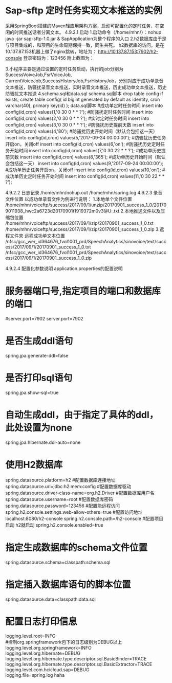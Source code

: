Sap-sftp 定时任务实现文本推送的实例
=======

采用SpringBoot搭建的Maven轻应用架构方案，启动可配置化的定时任务，在空闲的时间推送话者分离文本。
4.9.2.1	启动
1.启动命令（/home/mhn/）：nohup java -jar sap-sftp-1.0.jar &
  SapApplication为整个程序的入口
2.h2数据库由于是与项目集成的，和项目的生命周期保持一致，同生共死。
  h2数据库的访问，是在10.137.87.153机器上做了nginx跳转，地址为：
  http://10.137.87.153:7902/h2-console
  登录密码为：123456
附上截图为：
 
3.小程序主要是通过设置的定时任务启动，执行的job分别为SuccessVoiveJob,FsrVoiceJob,
CurrentVoiceJob,SuccessHistoryJob,FsrHistoryJob，分别对应于成功单录音文本推送，防骚扰录音文本推送，实时录音文本推送，历史成功单文本推送，历史防骚扰文本推送
4.schema.sql和data.sql
schema.sql脚本
drop table config if exists;
create table config(
    id bigint generated by default as identity,
    cron varchar(40),
    primary key(id)
);
data.sql脚本
#成功单定时任务时间
insert into config(id,cron) values(1,'0 30 0 * * ?');
#防骚扰定时任务时间
insert into config(id,cron) values(2,'0 30 0 * * ?');
#实时定时任务时间
insert into config(id,cron) values(3,'0 30 0 * * ?');
#防骚扰历史提前天数
insert into config(id,cron) values(4,'80');
#防骚扰历史开始时间（默认会包括这一天）
insert into config(id,cron) values(5,'2017-09-24 00:00:00');
#防骚扰历史任务开启on，关闭off
insert into config(id,cron) values(6,'on');
#防骚扰历史定时任务开始时间
insert into config(id,cron) values(7,'0 30 22 * * ?');
#成功单历史提前天数
insert into config(id,cron) values(8,'365');
#成功单历史开始时间（默认会包括这一天） 
insert into config(id,cron) values(9,'2017-09-24 00:00:00');
#成功单历史任务开启on，关闭off
insert into config(id,cron) values(10,'on');
#成功单历史定时任务开始时间
insert into config(id,cron) values(11,'0 30 22 * * ?');

4.9.2.2	日志记录
/home/mhn/nohup.out
/home/mhn/spring.log
4.9.2.3	录音文件位置
以成功单录音文件为例进行说明：
1.本地单个文件位置
/home/mhn/voiceftp/success/2017/09/1/unzip/20170901_success_1_0/201709011938_hwc2a6723d20170901t1919372m0v3@U:.txt
2.本地推送文件以及压缩包位置
/home/mhn/voiceftp/success/2017/09/1/zip/20170901_success_1_0.txt
/home/mhn/voiceftp/success/2017/09/1/zip/20170901_success_1_0.zip
3.远程文件夹
远程成功单文本位置
/nfsc/gcc_wer_id364676_fvol1001_prd/SpeechAnalytics/sinovoice/text/success/2017/09/1/20170901_success_1_0.txt
/nfsc/gcc_wer_id364676_fvol1001_prd/SpeechAnalytics/sinovoice/text/success/2017/09/1/20170901_success_1_0.zip

4.9.2.4	配置化参数说明
application.properties的配置说明
# 服务器端口号,指定项目的端口和数据库的端口
#server.port=7902
server.port=7902  
# 是否生成ddl语句
spring.jpa.generate-ddl=false    
# 是否打印sql语句
spring.jpa.show-sql=true    
# 自动生成ddl，由于指定了具体的ddl，此处设置为none
spring.jpa.hibernate.ddl-auto=none    
# 使用H2数据库
spring.datasource.platform=h2
#配置数据库连接地址
spring.datasource.url=jdbc:h2:mem:config
#配置数据库驱动
spring.datasource.driver-class-name=org.h2.Driver
#配置数据库用户名
spring.datasource.username=root
#配置数据库密码
spring.datasource.password=123456
#配置能远程访问
spring.h2.console.settings.web-allow-others=true
#配置访问地址 localhost:8080/h2-console
spring.h2.console.path=/h2-console
#配置项目启动 h2就启动
spring.h2.console.enabled=true
# 指定生成数据库的schema文件位置
spring.datasource.schema=classpath:schema.sql    
# 指定插入数据库语句的脚本位置
spring.datasource.data=classpath:data.sql  

# 配置日志打印信息
logging.level.root=INFO    
#控制org.springframework包下的日志级别为DEBUG以上
logging.level.org.springframework=INFO
logging.level.org.hibernate=DEBUG    
logging.level.org.hibernate.type.descriptor.sql.BasicBinder=TRACE    
logging.level.org.hibernate.type.descriptor.sql.BasicExtractor=TRACE    
logging.level.com.hcicloud.sap=DEBUG   
logging.file=spring.log
haha
